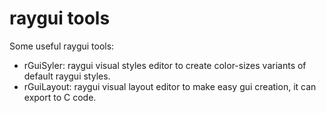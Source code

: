 # raygui tools
Some useful raygui tools:

 - rGuiSyler: raygui visual styles editor to create color-sizes variants of default raygui styles.
 - rGuiLayout: raygui visual layout editor to make easy gui creation, it can export to C code.